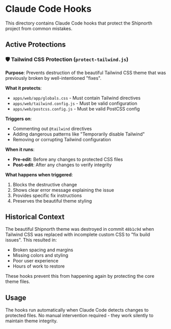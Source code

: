 # Claude Code Hooks

This directory contains Claude Code hooks that protect the Shipnorth project from common mistakes.

## Active Protections

### 🛡️ Tailwind CSS Protection (`protect-tailwind.js`)

**Purpose**: Prevents destruction of the beautiful Tailwind CSS theme that was previously broken by well-intentioned "fixes".

**What it protects**:
- `apps/web/app/globals.css` - Must contain Tailwind directives
- `apps/web/tailwind.config.js` - Must be valid configuration  
- `apps/web/postcss.config.js` - Must be valid PostCSS config

**Triggers on**:
- Commenting out `@tailwind` directives
- Adding dangerous patterns like "Temporarily disable Tailwind"
- Removing or corrupting Tailwind configuration

**When it runs**:
- **Pre-edit**: Before any changes to protected CSS files
- **Post-edit**: After any changes to verify integrity

**What happens when triggered**:
1. Blocks the destructive change
2. Shows clear error message explaining the issue
3. Provides specific fix instructions
4. Preserves the beautiful theme styling

## Historical Context

The beautiful Shipnorth theme was destroyed in commit `48b1c9d` when Tailwind CSS was replaced with incomplete custom CSS to "fix build issues". This resulted in:
- Broken spacing and margins
- Missing colors and styling
- Poor user experience
- Hours of work to restore

These hooks prevent this from happening again by protecting the core theme files.

## Usage

The hooks run automatically when Claude Code detects changes to protected files. No manual intervention required - they work silently to maintain theme integrity.